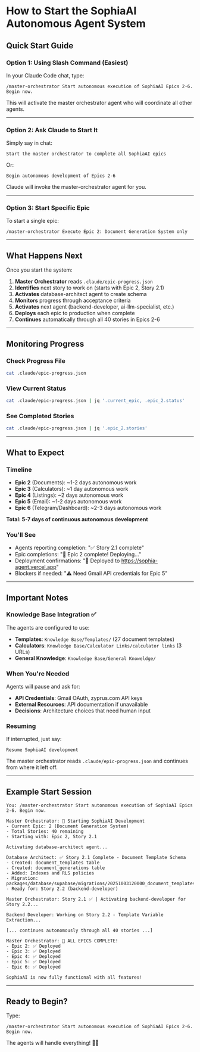 # How to Start the SophiaAI Autonomous Agent System

## Quick Start Guide

### Option 1: Using Slash Command (Easiest)

In your Claude Code chat, type:

```
/master-orchestrator Start autonomous execution of SophiaAI Epics 2-6. Begin now.
```

This will activate the master orchestrator agent who will coordinate all other agents.

---

### Option 2: Ask Claude to Start It

Simply say in chat:

```
Start the master orchestrator to complete all SophiaAI epics
```

Or:

```
Begin autonomous development of Epics 2-6
```

Claude will invoke the master-orchestrator agent for you.

---

### Option 3: Start Specific Epic

To start a single epic:

```
/master-orchestrator Execute Epic 2: Document Generation System only
```

---

## What Happens Next

Once you start the system:

1. **Master Orchestrator** reads `.claude/epic-progress.json`
2. **Identifies** next story to work on (starts with Epic 2, Story 2.1)
3. **Activates** database-architect agent to create schema
4. **Monitors** progress through acceptance criteria
5. **Activates** next agent (backend-developer, ai-llm-specialist, etc.)
6. **Deploys** each epic to production when complete
7. **Continues** automatically through all 40 stories in Epics 2-6

---

## Monitoring Progress

### Check Progress File
```bash
cat .claude/epic-progress.json
```

### View Current Status
```bash
cat .claude/epic-progress.json | jq '.current_epic, .epic_2.status'
```

### See Completed Stories
```bash
cat .claude/epic-progress.json | jq '.epic_2.stories'
```

---

## What to Expect

### Timeline
- **Epic 2** (Documents): ~1-2 days autonomous work
- **Epic 3** (Calculators): ~1 day autonomous work
- **Epic 4** (Listings): ~2 days autonomous work
- **Epic 5** (Email): ~1-2 days autonomous work
- **Epic 6** (Telegram/Dashboard): ~2-3 days autonomous work

**Total: 5-7 days of continuous autonomous development**

### You'll See
- Agents reporting completion: "✅ Story 2.1 complete"
- Epic completions: "🎉 Epic 2 complete! Deploying..."
- Deployment confirmations: "🚀 Deployed to https://sophia-agent.vercel.app"
- Blockers if needed: "⚠️ Need Gmail API credentials for Epic 5"

---

## Important Notes

### Knowledge Base Integration ✅
The agents are configured to use:
- **Templates**: `Knowledge Base/Templates/` (27 document templates)
- **Calculators**: `Knowledge Base/Calculator Links/calculator links` (3 URLs)
- **General Knowledge**: `Knowledge Base/General Knoweldge/`

### When You're Needed
Agents will pause and ask for:
- **API Credentials**: Gmail OAuth, zyprus.com API keys
- **External Resources**: API documentation if unavailable
- **Decisions**: Architecture choices that need human input

### Resuming
If interrupted, just say:
```
Resume SophiaAI development
```

The master orchestrator reads `.claude/epic-progress.json` and continues from where it left off.

---

## Example Start Session

```
You: /master-orchestrator Start autonomous execution of SophiaAI Epics 2-6. Begin now.

Master Orchestrator: 🚀 Starting SophiaAI Development
- Current Epic: 2 (Document Generation System)
- Total Stories: 40 remaining
- Starting with: Epic 2, Story 2.1

Activating database-architect agent...

Database Architect: ✅ Story 2.1 Complete - Document Template Schema
- Created: document_templates table
- Created: document_generations table
- Added: Indexes and RLS policies
- Migration: packages/database/supabase/migrations/20251003120000_document_templates.sql
- Ready for: Story 2.2 (backend-developer)

Master Orchestrator: Story 2.1 ✅ | Activating backend-developer for Story 2.2...

Backend Developer: Working on Story 2.2 - Template Variable Extraction...

[... continues autonomously through all 40 stories ...]

Master Orchestrator: 🎉 ALL EPICS COMPLETE!
- Epic 2: ✅ Deployed
- Epic 3: ✅ Deployed
- Epic 4: ✅ Deployed
- Epic 5: ✅ Deployed
- Epic 6: ✅ Deployed

SophiaAI is now fully functional with all features!
```

---

## Ready to Begin?

Type:
```
/master-orchestrator Start autonomous execution of SophiaAI Epics 2-6. Begin now.
```

The agents will handle everything! 🤖✨

